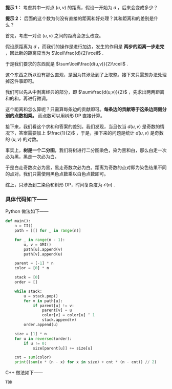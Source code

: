 **提示 1：** 考虑其中一对点 $(u,v)$ 的距离，假设一开始为 $d$ ，后来会变成多少？

**提示 2：** 后面的这个数为何没有直接的距离和好处理？其和距离和的差别是什么？

首先，考虑一对点 $(u,v)$ 之间的距离会怎么改变。

假设原距离为 $d$ ，而我们的操作是进行加边，发生的作用是 **两步的距离一步走完** ，因此新的距离应当为 $\lceil\frac{d}{2}\rceil$ .

于是我们要求的东西就是 $\sum\lceil\frac{d(u,v)}{2}\rceil$ .

这个东西之所以没有那么直观，是因为其涉及到了上取整。接下来只需想办法处理掉这件事即可。

我们可以先从中剥离经典的部分，即 $\sum\frac{d(u,v)}{2}$ ，先求出两两距离和的和，再进行微调。

这个距离和怎么算呢？只需算每条边的贡献即可。**每条边的贡献等于这条边两侧分别的点数相乘。** 而点数可以用树形 DP 直接计算。

接下来，我们看这个求和和答案的差别。我们发现，当且仅当 $d(u,v)$ 是奇数的情况下，答案需要加上 $\frac{1}{2}$ ，于是，接下来的问题是统计 $d(u,v)$ 是奇数的 $(u,v)$ 的对数。

事实上，**树是一个二分图**，我们将树进行二分图染色，染为黑和白，那么白走一次必为黑，黑走一次必为白。

于是白走奇数次必为黑，黑走奇数次必为白。距离为奇数的点对即为染色结果不同的点对。我们只需使用黑色点数乘以白色点数即可。

综上，只涉及到二染色和树形 DP，时间复杂度为 $\mathcal{O}(n)$ .

### 具体代码如下——

Python 做法如下——

```Python []
def main():
    n = II()
    path = [[] for _ in range(n)]

    for _ in range(n - 1):
        u, v = GMI()
        path[u].append(v)
        path[v].append(u)

    parent = [-1] * n
    color = [0] * n

    stack = [0]
    order = []

    while stack:
        u = stack.pop()
        for v in path[u]:
            if parent[u] != v:
                parent[v] = u
                color[v] = color[u] ^ 1
                stack.append(v)
        order.append(u)

    size = [1] * n
    for u in reversed(order):
        if u != 0:
            size[parent[u]] += size[u]

    cnt = sum(color)
    print((sum(x * (n - x) for x in size) + cnt * (n - cnt)) // 2)
```

C++ 做法如下——

```cpp []
TBD
```